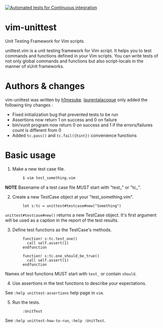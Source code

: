 [![Automated tests for Continuous integration](https://github.com/laurentalacoque/vim-unittest/actions/workflows/main.yml/badge.svg)](https://github.com/laurentalacoque/vim-unittest/actions/workflows/main.yml)
# vim-unittest
Unit Testing Framework for Vim scripts

unittest.vim is a unit testing framework for Vim script. It helps
	you to test commands and functions defined in your Vim scripts. You
	can write tests of not only global commands and functions but also
	script-locals in the manner of xUnit frameworks.

# Authors & changes
vim-unittest was written by [h1mesuke](https://github.com/h1mesuke).
[laurentalacoque](https://github.com/laurentalacoque) only added the following tiny changes :

- Fixed initialization bug that prevented tests to be run
- Assertions now return 1 on success and 0 on failure
- bin/vunit program now return 0 on success and 1 if the errors/failures count is different from 0
- Added `tc.pass()` and `tc.fail({hint})` convenience functions


# Basic usage
1. Make a new test case file.

```bash
		$ vim test_something.vim
```

**NOTE** Basename of a test case file *MUST* start with "test_" or "tc_".

2. Create a new TestCase object at your "test_something.vim".
```vim
		let s:tc = unittest#testcase#new("Something")
```

`unittest#testcase#new()` returns a new TestCase object. It's first argument will be used as a caption in the report of the test results.

3. Define test functions as the TestCase's methods.
```vim
		function! s:tc.test_one()
		  call self.assert(1)
		endfunction

		function! s:tc.one_should_be_true()
		  call self.assert(1)
		endfunction
```

Names of test functions MUST start with `test_` or contain `should`.

4. Use assertions in the test functions to describe your expectations.

See `:help unittest-assertions` help page in `vim`.

5. Run the tests.
```vim
		:UnitTest
```
See `:help unittest-how-to-run`, `:help :UnitTest`.



